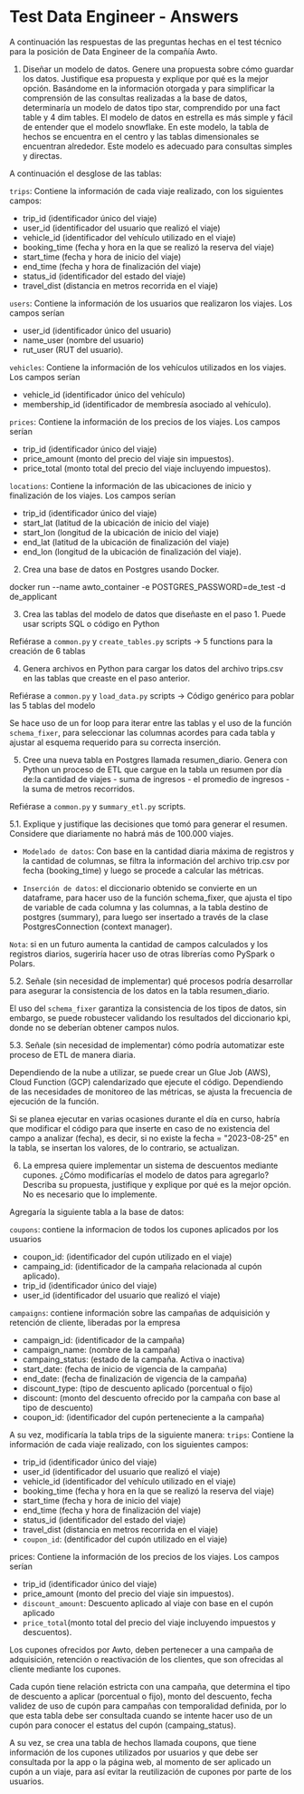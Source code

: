 # Test Data Engineer - Answers

A continuación las respuestas de las preguntas hechas en el test técnico para la posición de Data Engineer de la compañía Awto.

1.  Diseñar un modelo de datos. Genere una propuesta sobre cómo guardar los datos. Justifique esa propuesta y explique por qué es la mejor opción.
Basándome en la información otorgada y para simplificar la comprensión de las consultas realizadas a la base de datos, determinaría un modelo de datos tipo star, comprendido por una fact table y 4 dim tables. El modelo de datos en estrella es más simple y fácil de entender que el modelo snowflake. En este modelo, la tabla de hechos se encuentra en el centro y las tablas dimensionales se encuentran alrededor. Este modelo es adecuado para consultas simples y directas.

A continuación el desglose de las tablas:

`trips`: Contiene la información de cada viaje realizado, con los siguientes campos: 
- trip_id (identificador único del viaje)
- user_id (identificador del usuario que realizó el viaje) 
- vehicle_id (identificador del vehículo utilizado en el viaje) 
- booking_time (fecha y hora en la que se realizó la reserva del viaje)
- start_time (fecha y hora de inicio del viaje)
- end_time (fecha y hora de finalización del viaje)
- status_id (identificador del estado del viaje)
- travel_dist (distancia en metros recorrida en el viaje)

`users`: Contiene la información de los usuarios que realizaron los viajes. Los campos serían  	
- user_id (identificador único del usuario)
- name_user (nombre del usuario)
- rut_user (RUT del usuario).

`vehicles`: Contiene la información de los vehículos utilizados en los viajes. Los campos serían 
- vehicle_id (identificador único del vehículo)
- membership_id (identificador de membresía asociado al vehículo).

`prices`: Contiene la información de los precios de los viajes. Los campos serían
- trip_id (identificador único del viaje)
- price_amount (monto del precio del viaje sin impuestos).
- price_total (monto total del precio del viaje incluyendo impuestos).

`locations`: Contiene la información de las ubicaciones de inicio y finalización de los viajes. Los campos serían 
- trip_id (identificador único del viaje)
- start_lat (latitud de la ubicación de inicio del viaje)
- start_lon (longitud de la ubicación de inicio del viaje)
- end_lat (latitud de la ubicación de finalización del viaje)
- end_lon (longitud de la ubicación de finalización del viaje).


2. Crea una base de datos en Postgres usando Docker.

docker run --name awto_container -e POSTGRES_PASSWORD=de_test -d de_applicant


3. Crea las tablas del modelo de datos que diseñaste en el paso 1. Puede usar scripts SQL o código en Python

Refiérase a `common.py` y `create_tables.py` scripts -> 5 functions para la creación de 6 tablas


4. Genera archivos en Python para cargar los datos del archivo trips.csv en las tablas que creaste en el paso anterior.

Refiérase a `common.py` y `load_data.py` scripts -> Código genérico para poblar las 5 tablas del modelo

Se hace uso de un for loop para iterar entre las tablas y el uso de la función `schema_fixer`, para seleccionar las columnas acordes para cada tabla y ajustar al esquema requerido para su correcta inserción.


5. Cree una nueva tabla en Postgres llamada resumen_diario. Genera con Python un proceso de ETL que cargue en la tabla un resumen por día de:la cantidad de viajes -  suma de ingresos - el promedio de ingresos - la suma de metros recorridos. 

Refiérase a `common.py` y s`ummary_etl.py` scripts.


5.1. Explique y justifique las decisiones que tomó para generar el resumen. Considere que diariamente no habrá más de 100.000 viajes.

- `Modelado de datos`: Con base en la cantidad diaria máxima de registros y la cantidad de columnas, se filtra la información del archivo trip.csv por fecha (booking_time) y luego se procede a calcular las métricas.

- `Inserción de datos`: el diccionario obtenido se convierte en un dataframe, para hacer uso de la función schema_fixer, que ajusta el tipo de variable de cada columna y las columnas, a la tabla destino de postgres (summary), para luego ser insertado a través de la clase PostgresConnection (context manager).

`Nota`: si en un futuro aumenta la cantidad de campos calculados y los registros diarios, sugeriría hacer uso de otras librerías como PySpark o Polars.


5.2. Señale (sin necesidad de implementar) qué procesos podría desarrollar para asegurar la consistencia de los datos en la tabla resumen_diario.

El uso del `schema_fixer` garantiza la consistencia de los tipos de datos, sin embargo, se puede robustecer validando los resultados del diccionario kpi, donde no se deberían obtener campos nulos.


5.3. Señale (sin necesidad de implementar) cómo podría automatizar este proceso de ETL de manera diaria.

Dependiendo de la nube a utilizar, se puede crear un Glue Job (AWS), Cloud Function (GCP) calendarizado que ejecute el código. Dependiendo de las necesidades de monitoreo de las métricas, se ajusta la frecuencia de ejecución de la función. 

Si se planea ejecutar en varias ocasiones durante el día en curso, habría que modificar el código para que inserte en caso de no existencia del campo a analizar (fecha), es decir, si no existe la fecha = "2023-08-25" en la tabla, se insertan los valores, de lo contrario, se actualizan.


6. La empresa quiere implementar un sistema de descuentos mediante cupones. ¿Cómo modificarías el modelo de datos para agregarlo? Describa su propuesta, justifique y explique por qué es la mejor opción. No es necesario que lo implemente.
   
Agregaría la siguiente tabla a la base de datos:

`coupons`: contiene la informacion de todos los cupones aplicados por los usuarios
- coupon_id: (identificador del cupón utilizado en el viaje)
- campaing_id: (identificador de la campaña relacionada al cupón aplicado).
- trip_id (identificador único del viaje)
- user_id (identificador del usuario que realizó el viaje) 

`campaigns`: contiene información sobre las campañas de adquisición y retención de cliente, liberadas por la empresa
- campaign_id: (identificador de la campaña)
- campaign_name: (nombre de la campaña)
- campaing_status: (estado de la campaña. Activa o inactiva)
- start_date: (fecha de inicio de vigencia de la campaña)
- end_date: (fecha de finalización de vigencia de la campaña)
- discount_type: (tipo de descuento aplicado (porcentual o fijo)
- discount: (monto del descuento ofrecido por la campaña con base al tipo de descuento)
- coupon_id: (identificador del cupón perteneciente a la campaña)

A su vez, modificaría la tabla trips de la siguiente manera:
`trips`: Contiene la información de cada viaje realizado, con los siguientes campos: 
- trip_id (identificador único del viaje)
- user_id (identificador del usuario que realizó el viaje) 
- vehicle_id (identificador del vehículo utilizado en el viaje) 
- booking_time (fecha y hora en la que se realizó la reserva del viaje)
- start_time (fecha y hora de inicio del viaje)
- end_time (fecha y hora de finalización del viaje)
- status_id (identificador del estado del viaje)
- travel_dist (distancia en metros recorrida en el viaje)
- `coupon_id`: (dentificador del cupón utilizado en el viaje)

prices: Contiene la información de los precios de los viajes. Los campos serían
- trip_id (identificador único del viaje)
- price_amount (monto del precio del viaje sin impuestos).
- `discount_amount`: Descuento aplicado al viaje con base en el cupón aplicado
- `price_total`(monto total del precio del viaje incluyendo impuestos y descuentos).

Los cupones ofrecidos por Awto, deben pertenecer a una campaña de adquisición, retención o reactivación de los clientes, que son ofrecidas al cliente mediante los cupones.

Cada cupón tiene relación estricta con una campaña, que determina el tipo de descuento a aplicar (porcentual o fijo), monto del descuento, fecha validez de uso de cupón para campañas con temporalidad definida, por lo que esta tabla debe ser consultada cuando se intente hacer uso de un cupón para conocer el estatus del cupón (campaing_status).

A su vez, se crea una tabla de hechos llamada coupons, que tiene información de los cupones utilizados por usuarios y que debe ser consultada por la app o la página web, al momento de ser aplicado un cupón a un viaje, para así evitar la reutilización de cupones por parte de los usuarios.
